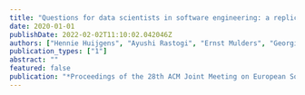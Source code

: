 ```yaml
---
title: "Questions for data scientists in software engineering: a replication"
date: 2020-01-01
publishDate: 2022-02-02T11:10:02.042046Z
authors: ["Hennie Huijgens", "Ayushi Rastogi", "Ernst Mulders", "Georgios Gousios", "Arie van Deursen"]
publication_types: ["1"]
abstract: ""
featured: false
publication: "*Proceedings of the 28th ACM Joint Meeting on European Software Engineering Conference and Symposium on the Foundations of Software Engineering*"
---
```


